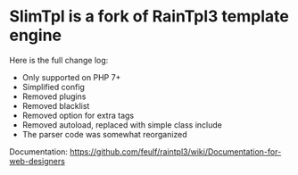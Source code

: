 SlimTpl is a fork of RainTpl3 template engine
===================

Here is the full change log:

- Only supported on PHP 7+
- Simplified config 
- Removed plugins
- Removed blacklist
- Removed option for extra tags
- Removed autoload, replaced with simple class include
- The parser code was somewhat reorganized

Documentation:
https://github.com/feulf/raintpl3/wiki/Documentation-for-web-designers



